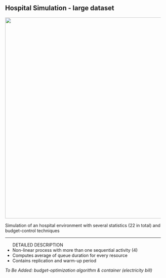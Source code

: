 <h2> Hospital Simulation - large dataset </h2>

<img src="https://drive.google.com/uc?export=view&id=13aJ4KSYAmQLADYQmN16rdkww7zV0dJDp" width = "2000" height = "650">
<p> Simulation of an hospital environment with several statistics (22 in total) and budget-control techniques </p>
<hr>
<ul> DETAILED DESCRIPTION 
  
  <li> Non-linear process with more than one sequential activity (4) </li>
  <li> Computes average of queue duration for every resource </li>
  <li> Contains replication and warm-up period </li>
</ul>


<p> <i> To Be Added: budget-optimization algorithm & container (electricity bill) </i> </p>
